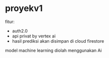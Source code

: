 # proyekv1
fitur:
- auth2.0
- api privat by vertex ai
- hasil prediksi akan disimpan di cloud firestore

model machine learning diolah menggunakan Ai
